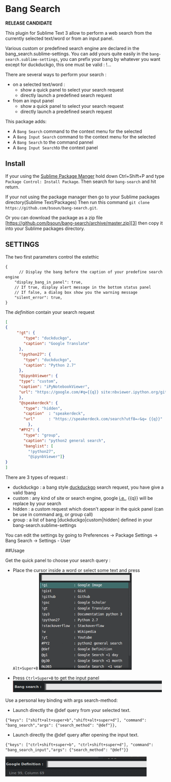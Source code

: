 Bang Search 
=============
**RELEASE CANDIDATE**

This plugin for Sublime Text 3 allow to perform a web search from the currently selected text/word or from an input panel.


Various custom or predefined search engine are declared in the bang_search.sublime-settings.
You can add yours quite easily in the `bang-search.sublime-settings`, you can prefix your bang by whatever you want except for duckduckgo, this one must be valid : !...


There are several ways to perform your search :
* on a selected text/word :
	- show a quick panel to select your search request
	- directly launch a predefined search request	
* from an input panel
	- show a quick panel to select your search request
	- directly launch a predefined search request	

This package adds: 

* A `Bang Search` command to the context menu for the selected
* A `Bang Input Search` command to the context menu for the selected
* A `Bang Search` to the command pannel
* A `Bang Input Search`to the context panel

## Install

If your using the [Sublime Package Manger][2] hold down Ctrl+Shift+P and type
`Package Control: Install Package`. Then search for `bang-search` and hit return.

If your not using the package manager then go to your Sublime packages directory(Sublime Text/Packages) Then run this command `git clone https://github.com/bsoun/bang-search.git`.

Or you can download the package as a zip file [https://github.com/bsoun/bang-search/archive/master.zip][3] then copy it into your Sublime packages directory.


## SETTINGS
The two first parameters control the estethic
```
{
	  // Display the bang before the caption of your predefine search engine
    "display_bang_in_panel": true,
    // If true, display alert message in the bottom status panel
    // If false, a dialog box show you the warning message
    "silent_error": true,
}
```
The *definition* contain your search request
```json
[
{
     "!gt": {
        "type": "duckduckgo",
        "caption": "Google Translate"
      },
      "!python27": {
        "type": "duckduckgo",
        "caption": "Python 2.7"
      },
      "@ipynbViewer": {      
      "type": "custom",
      "caption": "iPyNotebookViewer",
      "url": "https://google.com/#q={{q}} site:nbviewer.ipython.org/github/"
      },   
      "@speakerdeck": {
        "type": "hidden",
        "caption"  : "speakerdeck",
        "url"      : "https://speakerdeck.com/search?utf8=✓&q= {{q}}"
          },      
      "#PY2": {
        "type": "group",
        "caption": "python2 general search",
        "banglist": [
          "!python27",
          "@ipynbViewer"]}
}
]
```
There are 3 types of request :
- duckduckgo : a bang style [duckduckgo][5] search request, you have give a valid !bang
- custom : any kind of site or search engine, google [i.e.][4], {{q}} will be replace by your search 
- hidden : a custom request which doesn't appear in the quick panel (can be use in command arg, or group call)
- group : a list of bang [duckduckgo|custom|hidden] defined in your bang-search.sublime-settings


You can edit the settings by going to Preferences -> Package Settings -> Bang Search -> Settings - User

##Usage

Get the quick panel to choose your search query :
- Place the cursor inside a word or select some text and press `Alt+Super+B`
![quick_panel][quick_panel]

- Press `Ctrl+Super+B` to get the input panel
![input_panel][input_panel]



Use a personal key binding with args search-method:

- Launch directly the @def query from your selected text.
```
{"keys": ["shift+alt+super+b","shift+alt+super+d"], "command": "bang_search","args": {"search_method": "@def"}},
```
- Launch directly the @def query after opening the input text.
```
{"keys": ["ctrl+shift+super+b", "ctrl+shift+super+d"], "command": "bang_search_input","args": {"search_method": "@def"}}
```
![input_definition][input_definition]


  [1]: http://www.sublimetext.com
  [2]: https://sublime.wbond.net/
  [3]: https://github.com/bsoun/bang-search/archive/master.zip
  [4]: http://www.googleguide.com/advanced_operators_reference.html
  [5]: https://duckduckgo.com/bang


[quick_panel]: https://raw.githubusercontent.com/bsoun/bang-search/master/doc/quick_panel.gif
[input_panel]: https://raw.githubusercontent.com/bsoun/bang-search/master/doc/input_panel.gif
[input_definition]:https://raw.githubusercontent.com/bsoun/bang-search/master/doc/input_definition.gif